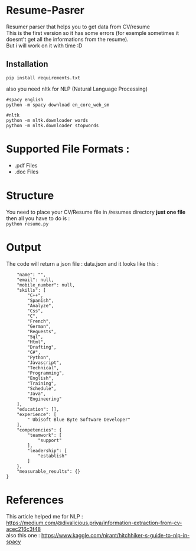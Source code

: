 # Resume-Pasrer

Resumer parser that helps you to get data from CV/resume  
This is the first version so it has some errors (for exemple sometimes it doesnt't get all the informations from the resume).  
But i will work on it with time :D 

## Installation

``` pip install requirements.txt ```

also you need nltk for  NLP (Natural Language Processing) 
``` 
#spacy english
python -m spacy download en_core_web_sm

#nltk
python -m nltk.downloader words
python -m nltk.downloader stopwords 
```
# Supported File Formats : 
* .pdf Files 
* .doc Files

# Structure 
You need to place your CV/Resume file in /resumes directory **just one file** then all you have to do is :  
``` python resume.py ``` 


# Output 
The code will return a json file : data.json and it looks like this :  
``` {
    "name": "",
    "email": null,
    "mobile_number": null,
    "skills": [
        "C++",
        "Spanish",
        "Analyze",
        "Css",
        "C",
        "French",
        "German",
        "Requests",
        "Sql",
        "Html",
        "Drafting",
        "C#",
        "Python",
        "Javascript",
        "Technical",
        "Programming",
        "English",
        "Training",
        "Schedule",
        "Java",
        "Engineering"
    ],
    "education": [],
    "experience": [
        " Ubisoft Blue Byte Software Developer"
    ],
    "competencies": {
        "teamwork": [
            "support"
        ],
        "leadership": [
            "establish"
        ]
    },
    "measurable_results": {}
} 
```

# References 
This article helped me for NLP : https://medium.com/@divalicious.priya/information-extraction-from-cv-acec216c3f48  
also this one : https://www.kaggle.com/nirant/hitchhiker-s-guide-to-nlp-in-spacy